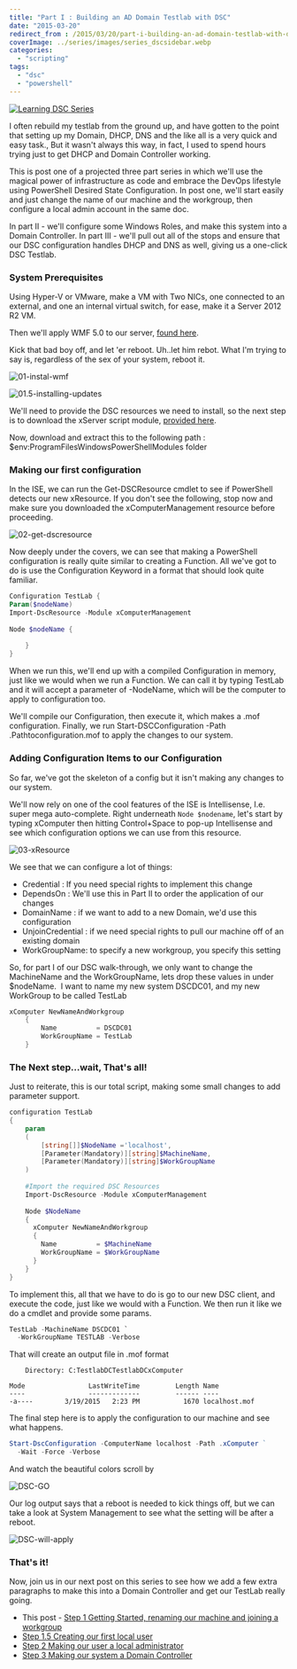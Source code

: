 ```yaml
---
title: "Part I : Building an AD Domain Testlab with DSC"
date: "2015-03-20"
redirect_from : /2015/03/20/part-i-building-an-ad-domain-testlab-with-dsc
coverImage: ../series/images/series_dscsidebar.webp
categories: 
  - "scripting"
tags: 
  - "dsc"
  - "powershell"
---
```

[![Learning DSC Series](../series/images/series_dscsidebar.webp)](/series/LearningDSC)

I often rebuild my testlab from the ground up, and have gotten to the point that setting up my Domain, DHCP, DNS and the like all is a very quick and easy task., But it wasn't always this way, in fact, I used to spend hours trying just to get DHCP and Domain Controller working.

This is post one of a projected three part series in which we'll use the magical power of infrastructure as code and embrace the DevOps lifestyle using PowerShell Desired State Configuration. In post one, we'll start easily and just change the name of our machine and the workgroup, then configure a local admin account in the same doc.

In part II - we'll configure some Windows Roles, and make this system into a Domain Controller. In part III - we'll pull out all of the stops and ensure that our DSC configuration handles DHCP and DNS as well, giving us a one-click DSC Testlab.

### System Prerequisites

Using Hyper-V or VMware, make a VM with Two NICs, one connected to an external, and one an internal virtual switch, for ease, make it a Server 2012 R2 VM.

Then we'll apply WMF 5.0 to our server, [found here](http://www.microsoft.com/en-us/download/details.aspx?id=45883).

Kick that bad boy off, and let 'er reboot. Uh..let him rebot. What I'm trying to say is, regardless of the sex of your system, reboot it.

![01-instal-wmf](../assets/images/2015/03/images/01-instal-wmf.png?w=563)

![01.5-installing-updates](../assets/images/2015/03/images/01-5-installing-updates.png)

We'll need to provide the DSC resources we need to install, so the next step is to download the xServer script module, [provided here](https://gallery.technet.microsoft.com/scriptcenter/xComputerManagement-Module-3ad911cc).

Now, download and extract this to the following path : $env:ProgramFilesWindowsPowerShellModules folder

### Making our first configuration

In the ISE, we can run the Get-DSCResource cmdlet to see if PowerShell detects our new xResource. If you don't see the following, stop now and make sure you downloaded the xComputerManagement resource before proceeding.

![02-get-dscresource](../assets/images/2015/03/images/02-get-dscresource.png?w=705)

Now deeply under the covers, we can see that making a PowerShell configuration is really quite similar to creating a Function. All we've got to do is use the Configuration Keyword in a format that should look quite familiar.

```powershell   
Configuration TestLab {
Param($nodeName)
Import-DscResource -Module xComputerManagement
 
Node $nodeName {
 
    }
}
```

When we run this, we'll end up with a compiled Configuration in memory, just like we would when we run a Function. We can call it by typing TestLab and it will accept a parameter of -NodeName, which will be the computer to apply to configuration too.

We'll compile our Configuration, then execute it, which makes a .mof configuration. Finally, we run Start-DSCConfiguration -Path .Pathtoconfiguration.mof to apply the changes to our system.

### Adding Configuration Items to our Configuration

So far, we've got the skeleton of a config but it isn't making any changes to our system.

We'll now rely on one of the cool features of the ISE is Intellisense, I.e. super mega auto-complete. Right underneath `Node $nodename`, let's start by typing xComputer then hitting Control+Space to pop-up Intellisense and see which configuration options we can use from this resource.

![03-xResource](../assets/images/2015/03/images/03-xresource.png?w=697)

We see that we can configure a lot of things:

- Credential : If you need special rights to implement this change
- DependsOn : We'll use this in Part II to order the application of our changes
- DomainName : if we want to add to a new Domain, we'd use this configuration
- UnjoinCredential : if we need special rights to pull our machine off of an existing domain
- WorkGroupName: to specify a new workgroup, you specify this setting

So, for part I of our DSC walk-through, we only want to change the MachineName and the WorkGroupName, lets drop these values in under $nodeName.  I want to name my new system DSCDC01, and my new WorkGroup to be called TestLab

```powershell    
xComputer NewNameAndWorkgroup
    {
        Name          = DSCDC01
        WorkGroupName = TestLab
    }
```

### The Next step...wait, That's all!

Just to reiterate, this is our total script, making some small changes to add parameter support.

```powershell
configuration TestLab
{
    param
    (
        [string[]]$NodeName ='localhost',
        [Parameter(Mandatory)][string]$MachineName,
        [Parameter(Mandatory)][string]$WorkGroupName
    ) 
 
    #Import the required DSC Resources
    Import-DscResource -Module xComputerManagement 
 
    Node $NodeName
    {
      xComputer NewNameAndWorkgroup
      {
        Name          = $MachineName
        WorkGroupName = $WorkGroupName
      }
    }
}
```

To implement this, all that we have to do is go to our new DSC client, and execute the code, just like we would with a Function. We then run it like we do a cmdlet and provide some params.

```powershell   
TestLab -MachineName DSCDC01 `
  -WorkGroupName TESTLAB -Verbose
```

That will create an output file in .mof format

```
    Directory: C:TestlabDCTestlabDCxComputer
 
Mode                LastWriteTime         Length Name
----                -------------         ------ ----
-a----        3/19/2015   2:23 PM           1670 localhost.mof
```

The final step here is to apply the configuration to our machine and see what happens.

```powershell   
Start-DscConfiguration -ComputerName localhost -Path .xComputer ` 
  -Wait -Force -Verbose
```

And watch the beautiful colors scroll by

![DSC-GO](../assets/images/2015/03/images/dsc-go.png?w=705)

Our log output says that a reboot is needed to kick things off, but we can take a look at System Management to see what the setting will be after a reboot.

![DSC-will-apply](../assets/images/2015/03/images/dsc-will-apply.png?w=623)

### That's it!

Now, join us in our next post on this series to see how we add a few extra paragraphs to make this into a Domain Controller and get our TestLab really going.

- This post - [Step 1 Getting Started, renaming our machine and joining a workgroup](http://foxdeploy.com/2015/03/20/part-i-building-an-ad-domain-testlab-with-dsc/ "Part I : Building an AD Domain Testlab with DSC")
- [Step 1.5 Creating our first local user](http://foxdeploy.com/2015/03/26/part-i-5-creating-a-user-for-our-testlab-with-dsc/ "Part I.5: Creating a user for our Testlab with DSC")
- [Step 2 Making our user a local administrator](http://foxdeploy.com/2015/03/31/building-on-our-configuration-from-last-week-we-add-our-user-to-the-local-admin-group-using-dsc/)
- [Step 3 Making our system a Domain Controller](http://wp.me/p3Q7Nu-zr)
